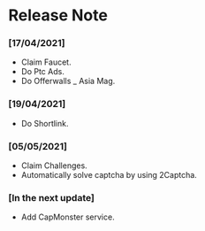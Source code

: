 # Release Note

### [17/04/2021]

- Claim Faucet.
- Do Ptc Ads.
- Do Offerwalls _ Asia Mag.

### [19/04/2021]

- Do Shortlink.

### [05/05/2021]

- Claim Challenges.
- Automatically solve captcha by using 2Captcha.

### [In the next update]

- Add CapMonster service.